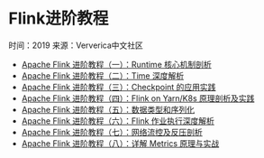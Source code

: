 # Flink进阶教程

时间：2019
来源：Ververica中文社区


- [Apache Flink 进阶教程（一）：Runtime 核心机制剖析](https://ververica.cn/developers/advanced-tutorial-1-analysis-of-the-core-mechanism-of-runtime/)
- [Apache Flink 进阶教程（二）：Time 深度解析](https://ververica.cn/developers/advanced-tutorial-2-time-depth-analysis/)
- [Apache Flink 进阶教程（三）：Checkpoint 的应用实践](https://ververica.cn/developers/advanced-tutorial-2-checkpoint-application-practice/)
- [Apache Flink 进阶教程（四）：Flink on Yarn/K8s 原理剖析及实践](https://ververica.cn/developers/advanced-tutorial-2-flink-on-yarn-k8s/)
- [Apache Flink 进阶教程（五）：数据类型和序列化](https://ververica.cn/developers/advanced-tutorial-2-serialize/)
- [Apache Flink 进阶教程（六）：Flink 作业执行深度解析](https://ververica.cn/developers/advanced-tutorial-2-flink-job-execution-depth-analysis/)
- [Apache Flink 进阶教程（七）：网络流控及反压剖析](https://ververica.cn/developers/advanced-tutorial-2-analysis-of-network-flow-control-and-back-pressure/)
- [Apache Flink 进阶教程（八）：详解 Metrics 原理与实战](https://ververica.cn/developers/advanced-tutorial-2-principles-and-practice-of-metrics/)


